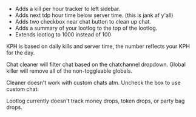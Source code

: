 - Adds a kill per hour tracker to left sidebar.
- Adds next tdp hour time below server time. (this is jank af y'all)
- Adds two checkbox near chat button to clean up chat.
- Adds a summary of your lootlog to the top of the lootlog.
- Extends lootlog to 1000 instead of 100

KPH is based on daily kills and server time, the number reflects your KPH for the day.

Chat cleaner will filter chat based on the chatchannel dropdown. Global killer will remove all of the non-toggleable globals.

Cleaner doesn't work with custom chats atm. Uncheck the box to use custom chat.

Lootlog currently doesn't track money drops, token drops, or party bag drops.
